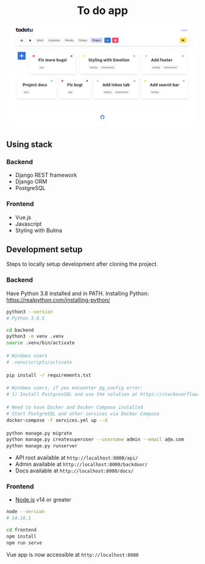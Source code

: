 <h1 align="center">To do app</h1>

![image](https://github.com/ryabant/todotu/blob/main/Screenshot_Todotu.png)

## Using stack
### Backend

- Django REST framework
- Django ORM
- PostgreSQL

### Frontend

- Vue.js
- Javascript
- Styling with Bulma

## Development setup

Steps to locally setup development after cloning the project.

### Backend

Have Python 3.8 installed and in PATH.
Installing Python: https://realpython.com/installing-python/

```sh
python3 --version
# Python 3.8.5
```

```sh
cd backend
python3 -m venv .venv
source .venv/bin/activate

# Windows users
# .venv/scripts/activate

pip install -r requirements.txt

# Windows users, if you encounter pg_config error:
# 1) Install PostgresSQL and use the solution at https://stackoverflow.com/a/58440598/1262198

# Need to have Docker and Docker Compose installed
# Start PostgreSQL and other services via Docker Compose
docker-compose -f services.yml up --d

python manage.py migrate
python manage.py createsuperuser --username admin --email a@a.com
python manage.py runserver
```

- API root available at `http://localhost:8000/api/`
- Admin available at `http://localhost:8000/backdoor/`
- Docs available at `http://localhost:8000/docs/`

### Frontend

- [Node.js](https://nodejs.org) v14 or greater

```sh
node --version
# 14.16.1
```

```sh
cd frontend
npm install
npm run serve
```

Vue app is now accessible at `http://localhost:8080`